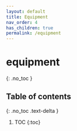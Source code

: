 ```yaml
---
layout: default
title: Equipment
nav_order: 4
has_children: true
permalink: /equipment
---
```


# equipment
{: .no_toc }

## Table of contents
{: .no_toc .text-delta }

1. TOC
{:toc}
